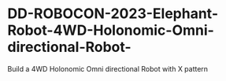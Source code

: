 # DD-ROBOCON-2023-Elephant-Robot-4WD-Holonomic-Omni-directional-Robot-
Build a 4WD Holonomic Omni directional Robot with X pattern 
